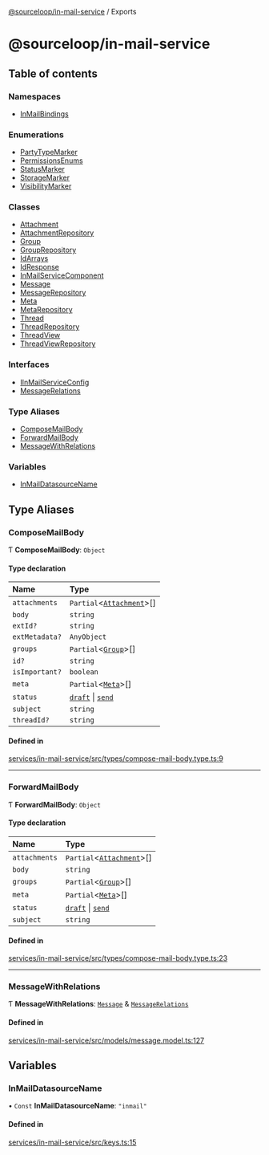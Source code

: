 [@sourceloop/in-mail-service](README.md) / Exports

# @sourceloop/in-mail-service

## Table of contents

### Namespaces

- [InMailBindings](modules/InMailBindings.md)

### Enumerations

- [PartyTypeMarker](enums/PartyTypeMarker.md)
- [PermissionsEnums](enums/PermissionsEnums.md)
- [StatusMarker](enums/StatusMarker.md)
- [StorageMarker](enums/StorageMarker.md)
- [VisibilityMarker](enums/VisibilityMarker.md)

### Classes

- [Attachment](classes/Attachment.md)
- [AttachmentRepository](classes/AttachmentRepository.md)
- [Group](classes/Group.md)
- [GroupRepository](classes/GroupRepository.md)
- [IdArrays](classes/IdArrays.md)
- [IdResponse](classes/IdResponse.md)
- [InMailServiceComponent](classes/InMailServiceComponent.md)
- [Message](classes/Message.md)
- [MessageRepository](classes/MessageRepository.md)
- [Meta](classes/Meta.md)
- [MetaRepository](classes/MetaRepository.md)
- [Thread](classes/Thread.md)
- [ThreadRepository](classes/ThreadRepository.md)
- [ThreadView](classes/ThreadView.md)
- [ThreadViewRepository](classes/ThreadViewRepository.md)

### Interfaces

- [IInMailServiceConfig](interfaces/IInMailServiceConfig.md)
- [MessageRelations](interfaces/MessageRelations.md)

### Type Aliases

- [ComposeMailBody](modules.md#composemailbody)
- [ForwardMailBody](modules.md#forwardmailbody)
- [MessageWithRelations](modules.md#messagewithrelations)

### Variables

- [InMailDatasourceName](modules.md#inmaildatasourcename)

## Type Aliases

### ComposeMailBody

Ƭ **ComposeMailBody**: `Object`

#### Type declaration

| Name | Type |
| :------ | :------ |
| `attachments` | `Partial`<[`Attachment`](classes/Attachment.md)\>[] |
| `body` | `string` |
| `extId?` | `string` |
| `extMetadata?` | `AnyObject` |
| `groups` | `Partial`<[`Group`](classes/Group.md)\>[] |
| `id?` | `string` |
| `isImportant?` | `boolean` |
| `meta` | `Partial`<[`Meta`](classes/Meta.md)\>[] |
| `status` | [`draft`](enums/StorageMarker.md#draft) \| [`send`](enums/StorageMarker.md#send) |
| `subject` | `string` |
| `threadId?` | `string` |

#### Defined in

[services/in-mail-service/src/types/compose-mail-body.type.ts:9](https://github.com/sourcefuse/loopback4-microservice-catalog/blob/68ec38a2a/services/in-mail-service/src/types/compose-mail-body.type.ts#L9)

___

### ForwardMailBody

Ƭ **ForwardMailBody**: `Object`

#### Type declaration

| Name | Type |
| :------ | :------ |
| `attachments` | `Partial`<[`Attachment`](classes/Attachment.md)\>[] |
| `body` | `string` |
| `groups` | `Partial`<[`Group`](classes/Group.md)\>[] |
| `meta` | `Partial`<[`Meta`](classes/Meta.md)\>[] |
| `status` | [`draft`](enums/StorageMarker.md#draft) \| [`send`](enums/StorageMarker.md#send) |
| `subject` | `string` |

#### Defined in

[services/in-mail-service/src/types/compose-mail-body.type.ts:23](https://github.com/sourcefuse/loopback4-microservice-catalog/blob/68ec38a2a/services/in-mail-service/src/types/compose-mail-body.type.ts#L23)

___

### MessageWithRelations

Ƭ **MessageWithRelations**: [`Message`](classes/Message.md) & [`MessageRelations`](interfaces/MessageRelations.md)

#### Defined in

[services/in-mail-service/src/models/message.model.ts:127](https://github.com/sourcefuse/loopback4-microservice-catalog/blob/68ec38a2a/services/in-mail-service/src/models/message.model.ts#L127)

## Variables

### InMailDatasourceName

• `Const` **InMailDatasourceName**: ``"inmail"``

#### Defined in

[services/in-mail-service/src/keys.ts:15](https://github.com/sourcefuse/loopback4-microservice-catalog/blob/68ec38a2a/services/in-mail-service/src/keys.ts#L15)
